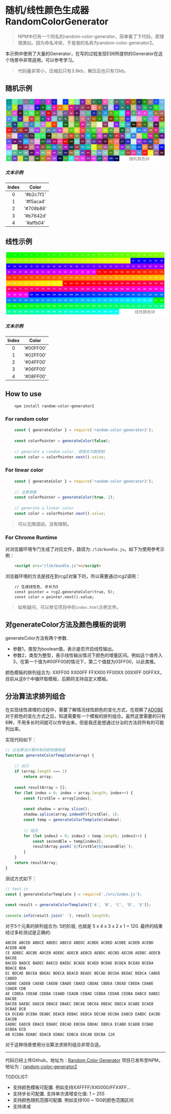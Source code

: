 # 随机/线性颜色生成器 RandomColorGenerator

> NPM中已有一个同名的random-color-generator，简单看了下代码，原理很类似。因为命名冲突，于是我的名称为random-color-generator2。

本示例中使用了大量的Generator，在写的过程发现ES6所提供的Generator在这个场景中非常适用。可以参考学习。

 > 代码量非常小，压缩后只有3.9kb，解压后也只有12kb。

## 随机示例
![](./assets/random.png)

##### 文本示例
|Index|	Color|
|:-:|:-:|
|0	|'#b2c7f1'|
|1	|'#f5aca4'|
|2	|'#708b86'|
|3	|'#b7642d'|
|4	|'#affb04'|

## 线性示例
![](./assets/linear.png)

##### 文本示例
|Index|	Color|
|:-:|:-:|
|0	|'#00FF00'|
|1	|'#02FF00'|
|2	|'#04FF00'|
|3	|'#06FF00'|
|4	|'#08FF00'|

## How to use
```
    npm install random-color-generator2
```
### For random color
```javascript
    const { generateColor } = require('random-color-generator2');

    const colorPointer = generateColor(false);

    // generate a random color, 调用无次数限制
    const color = colorPointer.next().value;
```

### For linear color
```javascript
    const { generateColor } = require('random-color-generator2');

    // 注意参数
    const colorPointer = generateColor(true, 2);

    // generate a linear color
    const color = colorPointer.next().value;
```

 > 可以无限调动，没有限制。

### For Chrome Runtime

对浏览器环境专门生成了对应文件，路径为: ```/lib/bundle.js```。如下为使用参考示例：
```html
    <script src="/lib/bundle.js"></script>
```

浏览器环境的方法是挂在到rcg2对象下的，所以需要通过rcg2调用：

```
    // 生成线性色, 步长为5
    const pointer = rcg2.generateColor(true, 5);
    const color = pointer.next().value;
```

 > 如有疑问，可以参见项目中的```index.html```示例文件。

## 对generateColor方法及颜色模板的说明
generateColor方法有两个参数.

 - 参数1，类型为boolean值，表示是否开启线性输出。
 - 参数2，类型为整型，表示线性输出情况下颜色的增量区间。例如这个值传入3，在第一个值为#00FF00的情况下，第二个值就为03FF00，以此类推。

颜色模板的排列组合为: XXFF00 XX00FF FFXX00 FF00XX 00XXFF 00FFXX，目前从这6个中循环取模板，后期将支持自定义模板。

## 分治算法求排列组合

在实现线性递增的过程中，需要了解情况线性颜色的变化方式，在观察了[ADOBE](https://color.adobe.com/create)对于颜色的变化方式之后，知道需要有一个模板的排列组合。虽然这里需要的只有6种，不用多长时间就可以穷举出来，但是我还是想通过分治的方法将所有的可能列出来。

实现代码如下：
```javascript
// 分治算法计算所有的颜色模板值
function generateColorTemplate(array) {

    // 出口
    if (array.length === 1)
        return array;

    const resultArray = [];
    for (let index = 0; index < array.length; index++) {
        const firstEle = array[index];

        const shadow = array.slice();
        shadow.splice(array.indexOf(firstEle), 1);
        const temp = generateColorTemplate(shadow);

        // 组合
        for (let indexJ = 0; indexJ < temp.length; indexJ++) {
            const secondEle = temp[indexJ];
            resultArray.push(`${firstEle}${secondEle}`);
        }
    }
    return resultArray;
}
```

测试方式如下：
```javascript
// test.js
const { generateColorTemplate } = require('./src/index.js');

const result = generateColorTemplate(['A', 'B', 'C', 'D', 'E']);

console.info(result.join(' '), result.length);
```

对于5个元素的排列组合为: 5的阶层, 也就是 5 x 4 x 3 x 2 x 1 = 120.
最终的结果经过多轮测试是正确的:
```
ABCDE ABCED ABDCE ABDEC ABECD ABEDC ACBDE ACBED ACDBE ACDEB ACEBD ACEDB ADB
CE ADBEC ADCBE ADCEB ADEBC ADECB AEBCD AEBDC AECBD AECDB AEDBC AEDCB BACDE 
BACED BADCE BADEC BAECD BAEDC BCADE BCAED BCDAE BCDEA BCEAD BCEDA BDACE BDA
EC BDCAE BDCEA BDEAC BDECA BEACD BEADC BECAD BECDA BEDAC BEDCA CABDE CABED 
CADBE CADEB CAEBD CAEDB CBADE CBAED CBDAE CBDEA CBEAD CBEDA CDABE CDAEB CDB
AE CDBEA CDEAB CDEBA CEABD CEADB CEBAD CEBDA CEDAB CEDBA DABCE DABEC DACBE 
DACEB DAEBC DAECB DBACE DBAEC DBCAE DBCEA DBEAC DBECA DCABE DCAEB DCBAE DCB
EA DCEAB DCEBA DEABC DEACB DEBAC DEBCA DECAB DECBA EABCD EABDC EACBD EACDB 
EADBC EADCB EBACD EBADC EBCAD EBCDA EBDAC EBDCA ECABD ECADB ECBAD ECBDA ECD
AB ECDBA EDABC EDACB EDBAC EDBCA EDCAB EDCBA 120
```

对于这种场景使用分治算法求排列组合非常合适。

----
代码已经上传Github，地址为：[Random Color Generator](https://github.com/sahadev/RandomColorGenerator.git)
项目已发布至NPM，地址为：[random-color-generator2](https://www.npmjs.com/package/random-color-generator2)

TODOLIST:
 - 支持颜色模板可配置. 例如支持XXFFFF/XX0000/FFXXFF...
 - 支持步长可配置. 支持单次递增变化值: 1 ~ 255
 - 支持颜色随机范围可配置. 例如支持100 ~ 150的颜色范围区间
 - 支持递减
